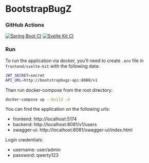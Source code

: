 # BootstrapBugZ

### GitHub Actions

[![Spring Boot CI](https://github.com/while1618/BootstrapBugZ/actions/workflows/spring-boot.yml/badge.svg?branch=master)](https://github.com/while1618/BootstrapBugZ/actions/workflows/spring-boot.yml)
[![Svelte Kit CI](https://github.com/while1618/BootstrapBugZ/actions/workflows/svelte-kit.yml/badge.svg)](https://github.com/while1618/BootstrapBugZ/actions/workflows/svelte-kit.yml)

### Run

To run the application via docker, you'll need to create `.env` file in `frontend/svelte-kit` with the following data:

```bash
JWT_SECRET=secret
API_URL=http://bootstrapbugz-api:8080/v1
```

Then run docker-compose from the root directory:
```bash
docker-compose up --build -d
```

You can find the application on the following urls:
- frontend: http://localhost:5174
- backend: http://localhost:8081/v1/users
- swagger-ui: http://localhost:8081/swagger-ui/index.html

Login credentials:
- username: user/admin
- password: qwerty123